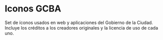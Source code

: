 Iconos GCBA
======

Set de íconos usados en web y aplicaciones del Gobierno de la Ciudad.
Incluye los créditos a los creadores originales y la licencia de uso de cada uno.
